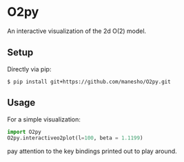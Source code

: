 # O2py
An interactive visualization of the 2d O(2) model.

## Setup
Directly via pip:
```console
$ pip install git+https://github.com/manesho/O2py.git 
```

## Usage 
For a simple visualization:

```python
import O2py
O2py.interactiveo2plot(l=100, beta = 1.1199)
```
pay attention to the key bindings printed out to play around.
